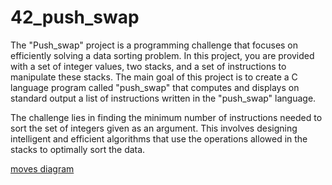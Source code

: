 # 42_push_swap

The "Push_swap" project is a programming challenge that focuses on efficiently solving a data sorting problem. In this project, you are provided with a set of integer values, two stacks, and a set of instructions to manipulate these stacks. The main goal of this project is to create a C language program called "push_swap" that computes and displays on standard output a list of instructions written in the "push_swap" language.

The challenge lies in finding the minimum number of instructions needed to sort the set of integers given as an argument. This involves designing intelligent and efficient algorithms that use the operations allowed in the stacks to optimally sort the data.

[moves diagram](!https://www.figma.com/file/kJE3C5sebDLtd5imytkOUa/Untitled?type=design&node-id=0%3A1&mode=design&t=nONFp0J2mEaVbnq3-1)
